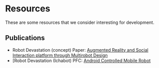 # Resources

These are some resources that we consider interesting for development.

## Publications

- Robot Devastation (concept) Paper: [Augmented Reality and Social Interaction platform through Multirobot Design](http://roboticslab.uc3m.es/roboticslab/sites/default/files/Victores%20et%20al.%20-%202013%20-%20Augmented%20reality%20and%20social%20interaction%20platform%20through%20multirobot%20design.pdf)
- [Robot Devastation (Ichabot) PFC: [Android Controlled Mobile Robot](http://asrob.uc3m.es/images/1/1d/PFC_-_Jorge_Kazacos.pdf)

